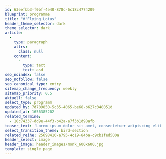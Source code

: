 ```yaml
---
id: 63eefbb3-f0bf-4e40-878c-6c18c4774209
blueprint: programme
title: "#'Flying Lotus"
header_theme_selector: dark
theme_selector: dark
article:
  -
    type: paragraph
    attrs:
      class: null
    content:
      -
        type: text
        text: asd
seo_noindex: false
seo_nofollow: false
seo_canonical_type: entry
sitemap_change_frequency: weekly
sitemap_priority: 0.5
aktuell: false
select_type: programm
updated_by: 7d709850-5c35-4065-be68-b627c348051d
updated_at: 1656385202
related_termine:
  - 18c74337-dd9e-44f3-b42a-a7f3b1d98afb
teaser_text: 'Lorem ipsum dolor sit amet, consectetuer adipiscing elit. Aenean commodo ligula eget dolor. Aenean massa. Cum sociis natoque penatibus et magnis dis parturient montes, nascetur ridiculus mus. Donec qungv'
select_transition_theme: bird-section
related_reihe: 25698410-a795-4c19-84ba-c9cb1fed500a
header_select: image
header_image: header_images/monk_600x600.jpg
template: single_page
---
```

